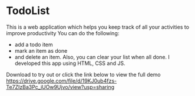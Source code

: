 # TodoList
This is a web application which helps you keep track of all your activities to improve productivity
You can do the following:
- add a todo item
- mark an item as done
- and delete an item. 
Also, you can clear your list when all done. I developed this app using HTML, CSS and JS.

Download to try out or click the link below to view the full demo
https://drive.google.com/file/d/19KJ0ub4fzs-Te7ZIzBa3Pc_iUOw9Ujvo/view?usp=sharing

